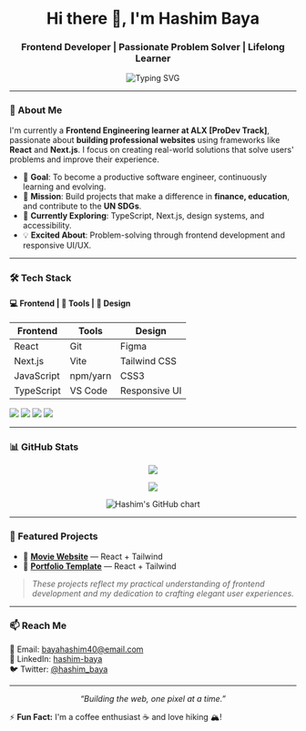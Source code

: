 <h1 align="center">Hi there 👋, I'm Hashim Baya</h1>
<h3 align="center">Frontend Developer | Passionate Problem Solver | Lifelong Learner</h3>

<p align="center">
  <img src="https://readme-typing-svg.demolab.com?font=Fira+Code&pause=1000&width=435&lines=Building+impactful+frontend+projects...;Solving+real-world+user+problems...;Striving+for+growth+every+day!" alt="Typing SVG" />
</p>

---

### 🌟 About Me

I'm currently a **Frontend Engineering learner at ALX [ProDev Track]**, passionate about **building professional websites** using frameworks like **React** and **Next.js**. I focus on creating real-world solutions that solve users' problems and improve their experience.

- 🚀 **Goal**: To become a productive software engineer, continuously learning and evolving.
- 🎯 **Mission**: Build projects that make a difference in **finance, education**, and contribute to the **UN SDGs**.
- 🌱 **Currently Exploring**: TypeScript, Next.js, design systems, and accessibility.
- 💡 **Excited About**: Problem-solving through frontend development and responsive UI/UX.

---

### 🛠️ Tech Stack

#### 💻 Frontend | 🧰 Tools | 🎨 Design

| Frontend      | Tools         | Design       |
|--------------|--------------|--------------|
| React        | Git          | Figma        |
| Next.js      | Vite         | Tailwind CSS |
| JavaScript   | npm/yarn     | CSS3         |
| TypeScript   | VS Code      | Responsive UI|

<p>
  <img src="https://img.shields.io/badge/Tailwind_CSS-38B2AC?style=flat-square&logo=tailwind-css&logoColor=white" />
  <img src="https://img.shields.io/badge/Next.js-000000?style=flat-square&logo=next.js&logoColor=white" />
  <img src="https://img.shields.io/badge/JavaScript-F7DF1E?style=flat-square&logo=javascript&logoColor=black" />
  <img src="https://img.shields.io/badge/TypeScript-3178C6?style=flat-square&logo=typescript&logoColor=white" />
</p>

---

### 📊 GitHub Stats

<p align="center">
  <img src="https://github-readme-stats.vercel.app/api?username=Hashim-baya&show_icons=true&theme=radical" />
</p>

<p align="center">
  <img src="https://github-profile-trophy.vercel.app/?username=Hashim-baya&theme=onedark" />
</p>

<p align="center">
  <img src="https://ghchart.rshah.org/Hashim-baya" alt="Hashim's GitHub chart" />
</p>

---

### 🌟 Featured Projects

- 🔗 [**Movie Website**](https://github.com/Hashim-baya/ALX-FE-CAPSTONE-PROJECT) — React + Tailwind  
- 🔗 [**Portfolio Template**](https://github.com/Hashim-baya/CODSOFT/tree/main/PERSONAL-PORTFOLIO-WEBSITE) — React + Tailwind  

> *These projects reflect my practical understanding of frontend development and my dedication to crafting elegant user experiences.*

---

### 📫 Reach Me

<p>
  📧 Email: <a href="mailto:bayahashim40@email.com">bayahashim40@email.com</a> <br/>
  💼 LinkedIn: <a href="https://linkedin.com/in/hashim-baya">hashim-baya</a> <br/>
  🐦 Twitter: <a href="https://x.com/hashim_baya">@hashim_baya</a>
</p>

---

<p align="center">
  <i>“Building the web, one pixel at a time.”</i>
</p>

⚡ **Fun Fact:** I'm a coffee enthusiast ☕ and love hiking 🏔️!
